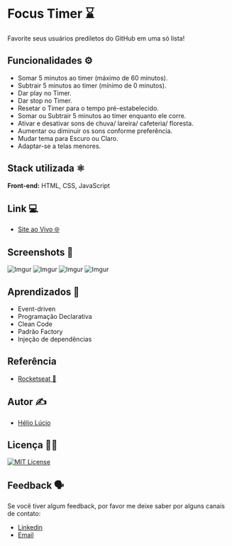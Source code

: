 
# Focus Timer ⌛

Favorite seus usuários prediletos do GitHub em uma só lista!

## Funcionalidades ⚙️

- Somar 5 minutos ao timer (máximo de 60 minutos).
- Subtrair 5 minutos ao timer (mínimo de 0 minutos).
- Dar play no Timer.
- Dar stop no Timer.
- Resetar o Timer para o tempo pré-estabelecido.
- Somar ou Subtrair 5 minutos ao timer enquanto ele corre.
- Ativar e desativar sons de chuva/ lareira/ cafeteria/ floresta.
- Aumentar ou diminuir os sons conforme preferência.
- Mudar tema para Escuro ou Claro.
- Adaptar-se a telas menores.

## Stack utilizada ⚛️

**Front-end:** HTML, CSS, JavaScript

## Link 💻

- [Site ao Vivo 🌐 ](https://focus-timer-2-nine.vercel.app/)
## Screenshots 📸

![Imgur](https://i.imgur.com/pZoRqX3.png)
![Imgur](https://i.imgur.com/ggIGVam.png)
![Imgur](https://i.imgur.com/lZIEy61.png)
![Imgur](https://i.imgur.com/cdtAVmz.png)


## Aprendizados 📖

- Event-driven
- Programação Declarativa
- Clean Code
- Padrão Factory
- Injeção de dependências

## Referência

- [Rocketseat 🚀](https://www.rocketseat.com.br/)

## Autor ✍️

- [Hélio Lúcio](https://www.linkedin.com/in/heliolj/)

## Licença 👨‍💼

[![MIT License](https://img.shields.io/badge/License-MIT-green.svg)](https://github.com/helioLJ/focus-timer-2/blob/main/license)

## Feedback 🗣️

Se você tiver algum feedback, por favor me deixe saber por alguns canais de contato:

- [Linkedin](https://www.linkedin.com/in/heliolj/)
- [Email](mailto:helio.lucio.jr@hotmail.com)